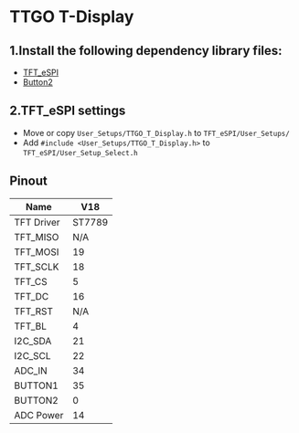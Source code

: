 # TTGO T-Display

## 1.Install the following dependency library files:
- [TFT_eSPI](https://github.com/lewisxhe/TFT_eSPI)
- [Button2](https://github.com/lewisxhe/Button2)


## 2.TFT_eSPI settings
- Move or copy `User_Setups/TTGO_T_Display.h` to `TFT_eSPI/User_Setups/`
- Add `#include <User_Setups/TTGO_T_Display.h>` to  `TFT_eSPI/User_Setup_Select.h`
  

## Pinout
| Name       | V18    |
| ---------- | ------ |
| TFT Driver | ST7789 |
| TFT_MISO   | N/A    |
| TFT_MOSI   | 19     |
| TFT_SCLK   | 18     |
| TFT_CS     | 5      |
| TFT_DC     | 16     |
| TFT_RST    | N/A    |
| TFT_BL     | 4      |
| I2C_SDA    | 21     |
| I2C_SCL    | 22     |
| ADC_IN     | 34     |
| BUTTON1    | 35     |
| BUTTON2    | 0      |
| ADC Power  | 14     |